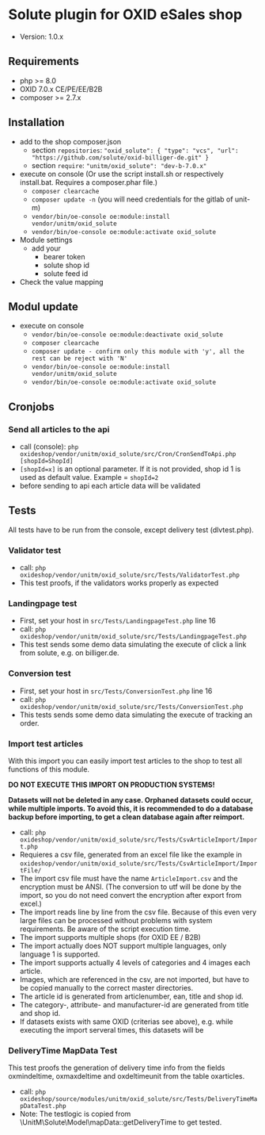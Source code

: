 # Solute plugin for OXID eSales shop
* Version: 1.0.x

## Requirements
* php >= 8.0
* OXID 7.0.x CE/PE/EE/B2B
* composer >= 2.7.x

## Installation
* add to the shop composer.json
  * section `repositories`: `"oxid_solute": { "type": "vcs", "url": "https://github.com/solute/oxid-billiger-de.git" }`
  * section `require`: `"unitm/oxid_solute": "dev-b-7.0.x"`
* execute on console (Or use the script install.sh or respectively install.bat. Requires a composer.phar file.)
  * `composer clearcache`
  * `composer update -n` (you will need credentials for the gitlab of unit-m)
  * `vendor/bin/oe-console oe:module:install vendor/unitm/oxid_solute`
  * `vendor/bin/oe-console oe:module:activate oxid_solute`
* Module settings
  * add your
    * bearer token
    * solute shop id
    * solute feed id
* Check the value mapping

## Modul update
* execute on console
  * `vendor/bin/oe-console oe:module:deactivate oxid_solute`
  * `composer clearcache`
  * `composer update - confirm only this module with 'y', all the rest can be reject with 'N'`
  * `vendor/bin/oe-console oe:module:install vendor/unitm/oxid_solute`
  * `vendor/bin/oe-console oe:module:activate oxid_solute`

## Cronjobs
### Send all articles to the api
  * call (console): `php oxideshop/vendor/unitm/oxid_solute/src/Cron/CronSendToApi.php [shopId=ShopId]`
  * `[shopId=x]` is an optional parameter. If it is not provided, shop id 1 is used as default value. Example = `shopId=2`
  * before sending to api each article data will be validated

## Tests
All tests have to be run from the console, except delivery test (dlvtest.php).

### Validator test
* call: `php oxideshop/vendor/unitm/oxid_solute/src/Tests/ValidatorTest.php`
* This test proofs, if the validators works properly as expected

### Landingpage test
* First, set your host in `src/Tests/LandingpageTest.php` line 16
* call: `php oxideshop/vendor/unitm/oxid_solute/src/Tests/LandingpageTest.php`
* This test sends some demo data simulating the execute of click a link from solute, e.g. on billiger.de.

### Conversion test
* First, set your host in `src/Tests/ConversionTest.php` line 16
* call: `php oxideshop/vendor/unitm/oxid_solute/src/Tests/ConversionTest.php`
* This tests sends some demo data simulating the execute of tracking an order.

### Import test articles
With this import you can easily import test articles to the shop to test all functions of this module.

**DO NOT EXECUTE THIS IMPORT ON PRODUCTION SYSTEMS!**

**Datasets will not be deleted in any case. Orphaned datasets could occur, while multiple imports. To avoid this, it is recommended to do a database backup before importing, to get a clean database again after reimport.**

* call: `php oxideshop/vendor/unitm/oxid_solute/src/Tests/CsvArticleImport/Import.php`
* Requieres a csv file, generated from an excel file like the example in `oxideshop/vendor/unitm/oxid_solute/src/Tests/CsvArticleImport/ImportFile/`
* The import csv file must have the name `ArticleImport.csv` and the encryption must be ANSI. (The conversion to utf will be done by the import, so you do not need convert the encryption after export from excel.)
* The import reads line by line from the csv file. Because of this even very large files can be processed without problems with system requirements. Be aware of the script execution time. 
* The import supports multiple shops (for OXID EE / B2B)
* The import actually does NOT support multiple languages, only language 1 is supported.
* The import supports actually 4 levels of categories and 4 images each article.
* Images, which are referenced in the csv, are not imported, but have to be copied manually to the correct master directories.
* The article id is generated from articlenumber, ean, title and shop id.
* The category-, attribute- and manufacturer-id are generated from title and shop id.
* If datasets exists with same OXID (criterias see above), e.g. while executing the import serveral times, this datasets will be 

### DeliveryTime MapData Test
This test proofs the generation of delivery time info from the fields oxmindeltime, oxmaxdeltime and oxdeltimeunit from the table oxarticles.
* call: `php oxideshop/source/modules/unitm/oxid_solute/src/Tests/DeliveryTimeMapDataTest.php`
* Note: The testlogic is copied from \UnitM\Solute\Model\mapData::getDeliveryTime to get tested.
